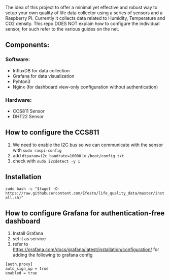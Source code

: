 The idea of this project to offer a minimal yet effective and robust way to setup your own quality of life data collector using a series of sensors and a Raspberry PI.
Currently it collects data related to Humidity, Temperature and CO2 density.
This repo DOES NOT explain how to configure the individual sensor, for such refer to the various guides on the net.

## Components:
### Software:
- InfluxDB for data collection
- Grafana for data visualization
- Pyhton3
- Nginx (for dashboard view-only configuration without authentication)

### Hardware:
- CCS811 Sensor
- DHT22 Sensor

## How to configure the CCS811
1. We need to enable the I2C bus so we can communicate with the sensor with `sudo raspi-config`
2. add `dtparam=i2c_baudrate=10000` to `/boot/config.txt`
3. check with `sudo i2cdetect -y 1`

## Installation

`sudo bash -c "$(wget -O- https://raw.githubusercontent.com/Efesto/life_quality_data/master/install.sh)"`

## How to configure Grafana for authentication-free dashboard
1. Install Grafana
2. set it as service
3. refer to https://grafana.com/docs/grafana/latest/installation/configuration/ for adding the following to grafana config
```
[auth.proxy]
auto_sign_up = true
enabled = true
```
